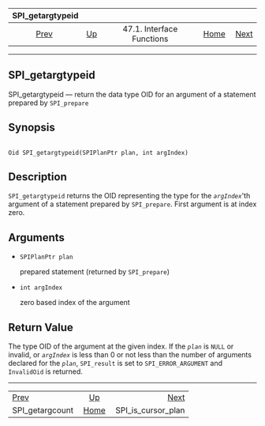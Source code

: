 <!--?xml version="1.0" encoding="UTF-8" standalone="no"?-->

|                  SPI\_getargtypeid                  |                                                      |                           |                                                       |                                                           |
| :-------------------------------------------------: | :--------------------------------------------------- | :-----------------------: | ----------------------------------------------------: | --------------------------------------------------------: |
| [Prev](spi-spi-getargcount.html "SPI_getargcount")  | [Up](spi-interface.html "47.1. Interface Functions") | 47.1. Interface Functions | [Home](index.html "PostgreSQL 17devel Documentation") |  [Next](spi-spi-is-cursor-plan.html "SPI_is_cursor_plan") |

***

## SPI\_getargtypeid

SPI\_getargtypeid — return the data type OID for an argument of a statement prepared by `SPI_prepare`

## Synopsis

```

Oid SPI_getargtypeid(SPIPlanPtr plan, int argIndex)
```

## Description

`SPI_getargtypeid` returns the OID representing the type for the *`argIndex`*'th argument of a statement prepared by `SPI_prepare`. First argument is at index zero.

## Arguments

* `SPIPlanPtr plan`

    prepared statement (returned by `SPI_prepare`)

* `int argIndex`

    zero based index of the argument

## Return Value

The type OID of the argument at the given index. If the *`plan`* is `NULL` or invalid, or *`argIndex`* is less than 0 or not less than the number of arguments declared for the *`plan`*, `SPI_result` is set to `SPI_ERROR_ARGUMENT` and `InvalidOid` is returned.

***

|                                                     |                                                       |                                                           |
| :-------------------------------------------------- | :---------------------------------------------------: | --------------------------------------------------------: |
| [Prev](spi-spi-getargcount.html "SPI_getargcount")  |  [Up](spi-interface.html "47.1. Interface Functions") |  [Next](spi-spi-is-cursor-plan.html "SPI_is_cursor_plan") |
| SPI\_getargcount                                    | [Home](index.html "PostgreSQL 17devel Documentation") |                                     SPI\_is\_cursor\_plan |
